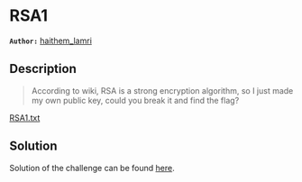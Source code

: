 # RSA1

**`Author:`** [haithem_lamri](https://github.com/HaithemLamri/)

## Description

> According to wiki, RSA is a strong encryption algorithm, so I just made my own public key, could you break it and find the flag?  

[RSA1.txt](RSA1.txt)

## Solution

Solution of the challenge can be found [here](solution/).
